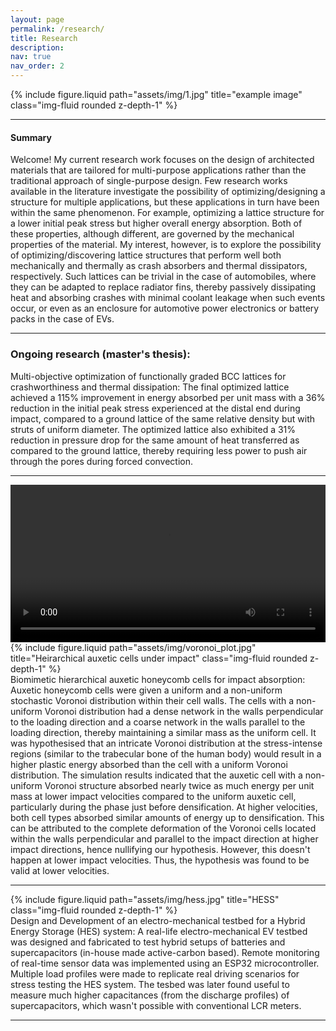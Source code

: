 ```yaml
---
layout: page
permalink: /research/
title: Research
description:
nav: true
nav_order: 2
---
```


<div class="row">
    <div class="col-sm mt-3 mt-md-0">
        {% include figure.liquid path="assets/img/1.jpg" title="example image" class="img-fluid rounded z-depth-1" %}
    </div>
</div>

---

#### Summary
Welcome! My current research work focuses on the design of architected materials that are tailored for multi-purpose applications rather than the traditional approach of single-purpose design. Few research works available in the literature investigate the possibility of optimizing/designing a structure for multiple applications, but these applications in turn have been within the same phenomenon. For example, optimizing a lattice structure for a lower initial peak stress but higher overall energy absorption. Both of these properties, although different, are governed by the mechanical properties of the material. My interest, however, is to explore the possibility of optimizing/discovering lattice structures that perform well both mechanically and thermally as crash absorbers and thermal dissipators, respectively. Such lattices can be trivial in the case of automobiles, where they can be adapted to replace radiator fins, thereby passively dissipating heat and absorbing crashes with minimal coolant leakage when such events occur, or even as an enclosure for automotive power electronics or battery packs in the case of EVs.

---

### Ongoing research (master's thesis):
    
Multi-objective optimization of functionally graded BCC lattices for crashworthiness and thermal dissipation: The final optimized lattice achieved a 115% improvement in energy absorbed per unit mass with a 36% reduction in the initial peak stress experienced at the distal end during impact, compared to a ground lattice of the same relative density but with struts of uniform diameter. The optimized lattice also exhibited a 31% reduction in pressure drop for the same amount of heat transferred as compared to the  ground lattice, thereby requiring less power to push air through the pores during forced convection.


---

<div class="img-fluid rounded z-depth-1 mb-3">
  <video controls preload="metadata" width="100%">
    <source src="{{ '/assets/video/voronoi.mp4' | relative_url }}" type="video/mp4">
    Your browser does not support the video tag.
  </video>
</div>
<div class="row">
    <div class="col-sm mt-3 mt-md-0">
        {% include figure.liquid path="assets/img/voronoi_plot.jpg" title="Heirarchical auxetic cells under impact" class="img-fluid rounded z-depth-1" %}
    </div>
</div>
<div class="caption">
    Biomimetic hierarchical auxetic honeycomb cells for impact absorption: Auxetic honeycomb cells were given a uniform and a non-uniform stochastic Voronoi distribution within their cell walls. The cells with a non-uniform Voronoi distribution had a dense network in the walls perpendicular to the loading direction and a coarse network in the walls parallel to the loading direction, thereby maintaining a similar mass as the uniform cell. It was hypothesised that an intricate Voronoi distribution at the stress-intense regions (similar to the trabecular bone of the human body) would result in a higher plastic energy absorbed than the cell with a uniform Voronoi distribution. The simulation results indicated that the auxetic cell with a non-uniform Voronoi structure absorbed nearly twice as much energy per unit mass at lower impact velocities compared to the uniform auxetic cell, particularly during the phase just before densification. At higher velocities, both cell types absorbed similar amounts of energy up to densification. This can be attributed to the complete deformation of the Voronoi cells located within the walls perpendicular and parallel to the impact direction at higher impact directions, hence nullifying our hypothesis. However, this doesn't happen at lower impact velocities. Thus, the hypothesis was found to be valid at lower velocities.
</div>

---

<div class="row">
    <div class="col-sm mt-3 mt-md-0">
        {% include figure.liquid path="assets/img/hess.jpg"  title="HESS" class="img-fluid rounded z-depth-1" %}
    </div>
</div>
<div class="caption">
    Design and Development of an electro-mechanical testbed for a Hybrid Energy Storage (HES) system: A real-life electro-mechanical EV testbed was designed and fabricated to test hybrid setups of batteries and supercapacitors (in-house made active-carbon based). Remote monitoring of real-time sensor data was implemented using an ESP32 microcontroller. Multiple load profiles were made to replicate real driving scenarios for stress testing the HES system. The tesbed was later found useful to measure much higher capacitances (from the discharge profiles) of supercapacitors, which wasn't possible with conventional LCR meters.
</div>

---
